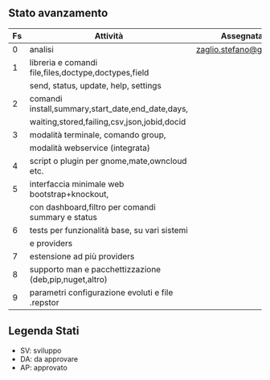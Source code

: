 ## Stato avanzamento

|Fs |Attività                                               |Assegnata A               |Stato|Progresso|
|---|-------------------------------------------------------|--------------------------|:---:|:-------:|
|0  |analisi                                                |<zaglio.stefano@gmail.com>|SV   |95%      |
|1  |libreria e comandi file,files,doctype,doctypes,field   |                          |DA   |0%       |
|   |send, status, update, help, settings                   |                          |     |         |
|2  |comandi install,summary,start_date,end_date,days,      |                          |DA   |0%       |
|   |waiting,stored,failing,csv,json,jobid,docid            |                          |     |         |
|3  |modalità terminale, comando group,                     |                          |DA   |0%       |
|   |modalità webservice (integrata)                        |                          |DA   |0%       |
|4  |script o plugin per gnome,mate,owncloud etc.           |                          |DA   |0%       |
|5  |interfaccia minimale web bootstrap+knockout,           |                          |DA   |0%       |
|   |con dashboard,filtro per comandi summary e status      |                          |     |         |
|6  |tests per funzionalità base, su vari sistemi           |                          |DA   |0%       |
|   |e providers                                            |                          |     |         |
|7  |estensione ad più providers                            |                          |DA   |0%       |
|8  |supporto man e pacchettizzazione (deb,pip,nuget,altro) |                          |DA   |0%       | 
|9  |parametri configurazione evoluti e file .repstor       |                          |DA   |0%       |

## Legenda Stati
* SV: sviluppo
* DA: da approvare
* AP: approvato
